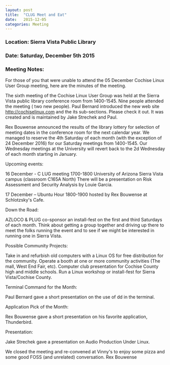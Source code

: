 ```yaml
---
layout: post
title:  "CLUG Meet and Eat"
date:   2015-12-05
categories: Meeting
---
```

### Location: Sierra Vista Public Library
 
### Date: Saturday, December 5th 2015

### Meeting Notes:  
For those of you that were unable to attend the 05 December Cochise Linux User Group meeting, here are the minutes of the meeting.

The sixth meeting of the Cochise Linux User Group was held at the Sierra Vista public library conference room from 1400-1545. Nine people attended the meeting ( two new people). Paul Bernard introduced the new web site http://cochiselinux.com and the its sub-sections. Please check it out. It was created and is maintained by Jake Strechek and Paul.

Rex Bouwense announced the results of the library lottery for selection of meeting dates in the conference room for the next calendar year. We managed to reserve the 4th Saturday of each month (with the exception of 24 December 2016) for our Saturday meetings from 1400-1545. Our Wednesday meetings at the University will revert back to the 2d Wednesday of each month starting in January.

Upcoming events:

16 December - C LUG meeting 1700-1800 University of Arizona Sierra Vista campus (classroom C165A North) There will be a presentation on Risk Assessment and Security Analysis by Louie Garcia.

17 December – Ubuntu Hour 1800-1900 hosted by Rex Bouwense at Schlotzsky's Cafe.

Down the Road:

AZLOCO & PLUG co-sponsor an install-fest on the first and third Saturdays of each month. Think about getting a group together and driving up there to meet the folks running the event and to see if we might be interested in running one in Sierra Vista.

Possible Community Projects:

Take in and refurbish old computers with a Linux OS for free distribution for the community.
Operate a booth at one or more community activities (The mall, West End Fair, etc).
Computer club presentation for Cochise County high and middle schools.
Run a Linux workshop or install-fest for Sierra Vista/Cochise County.

Terminal Command for the Month:

Paul Bernard gave a short presentation on the use of dd in the terminal.

Application Pick of the Month:

Rex Bouwense gave a short presentation on his favorite application, Thunderbird.

Presentation:

Jake Strechek gave a presentation on Audio Production Under Linux.

We closed the meeting and re-convened at Vinny's to enjoy some pizza and some good FOSS (and unrelated) conversation.
Rex Bouwense
